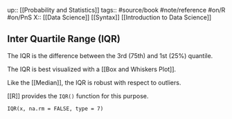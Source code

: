 up::  [[Probability and Statistics]]
tags:: #source/book #note/reference #on/R #on/PnS 
X:: [[Data Science]] [[Syntax]] [[Introduction to Data Science]]

## Inter Quartile Range (IQR)

The IQR is the difference between the 3rd (75th) and 1st (25%) quantile.

The IQR is best visualized with a [[Box and Whiskers Plot]].

Like the [[Median]], the IQR is robust with respect to outliers.

[[R]] provides the `IQR()` function for this purpose.

```
IQR(x, na.rm = FALSE, type = 7)
```
